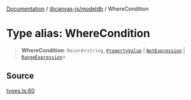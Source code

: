 [Documentation](../../../index.md) / [@canvas-js/modeldb](../index.md) / WhereCondition

# Type alias: WhereCondition

> **WhereCondition**: `Record`\<`string`, [`PropertyValue`](PropertyValue.md) \| [`NotExpression`](NotExpression.md) \| [`RangeExpression`](RangeExpression.md)\>

## Source

[types.ts:60](https://github.com/canvasxyz/canvas/blob/4c6b729f/packages/modeldb/src/types.ts#L60)
